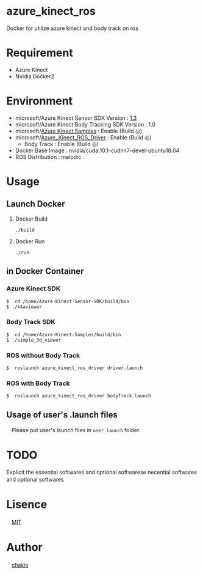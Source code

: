 # azure_kinect_ros
Docker for utilize azure kinect and body track on ros

# Requirement
* Azure Kinect
* Nvidia Docker2

# Environment 
* microsoft/Azure Kinect Sensor SDK Version : [1.3](https://github.com/microsoft/Azure-Kinect-Sensor-SDK/tree/release/1.3.x)
* microsoft/Azure Kinect Body Tracking SDK Version : 1.0
* microsoft/[Azure Kinect Samples](https://github.com/microsoft/Azure-Kinect-Samples) : Enable (Build ◎)
* microsoft/[Azure_Kinect_ROS_Driver](https://github.com/microsoft/Azure_Kinect_ROS_Driver) : Enable (Build ◎)
    * Body Track : Enable (Build ◎)
* Docker Base Image : nvidia/cuda:10.1-cudnn7-devel-ubuntu18.04
* ROS Distribution : melodic 

# Usage
## Launch Docker
1. Docker Build
    ```
    ./build
    ```
2. Docker Run
    ```
    ./run
    ```
## in Docker Container
###  Azure Kinect SDK
```
$  cd /home/Azure-Kinect-Sensor-SDK/build/bin
$ ./k4aviewer 
```

### Body Track SDK
```
$  cd /home/Azure-Kinect-Samples/build/bin
$ ./simple_3d_viewer
```

### ROS without Body Track
```
$  roslaunch azure_kinect_ros_driver driver.launch 
```

### ROS with Body Track
```
$  roslaunch azure_kinect_ros_driver bodyTrack.launch 
```

## Usage of user's .launch files
　Please put user's launch files in `user_launch` folder.
 
# TODO
Explicit the essential softwares and optional softwarese necential softwares and optional softwares
　
# Lisence
　[MIT](https://github.com/chakio/azure_kinect_ros/blob/master/LICENCE)

# Author
　[chakio](https://github.com/chakio)
